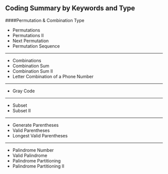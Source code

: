 ## Coding Summary by Keywords and Type

####Permutation & Combination Type
* Permutations
* Permutations II
* Next Permutation
* Permutation Sequence
_____
* Combinations
* Combination Sum
* Combination Sum II
* Letter Combination of a Phone Number
_____
* Gray Code
_____
* Subset
* Subset II
_____
* Generate Parentheses
* Valid Parentheses
* Longest Valid Parentheses
_____
* Palindrome Number
* Valid Palindrome
* Palindrome Partitioning
* Palindrome Partitioning II
